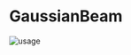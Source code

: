 # GaussianBeam
![usage](https://github.com/user-attachments/assets/f47818ed-ab95-404d-9ea3-83b406e8665a)
